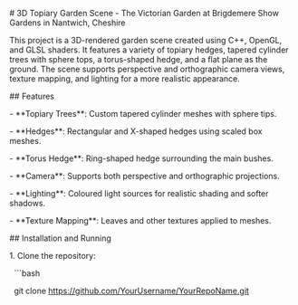 \# 3D Topiary Garden Scene - The Victorian Garden at Brigdemere Show Gardens in Nantwich, Cheshire



This project is a 3D-rendered garden scene created using C++, OpenGL, and GLSL shaders. It features a variety of topiary hedges, tapered cylinder trees with sphere tops, a torus-shaped hedge, and a flat plane as the ground. The scene supports perspective and orthographic camera views, texture mapping, and lighting for a more realistic appearance.



\## Features



\- \*\*Topiary Trees\*\*: Custom tapered cylinder meshes with sphere tips.

\- \*\*Hedges\*\*: Rectangular and X-shaped hedges using scaled box meshes.

\- \*\*Torus Hedge\*\*: Ring-shaped hedge surrounding the main bushes.

\- \*\*Camera\*\*: Supports both perspective and orthographic projections.

\- \*\*Lighting\*\*: Coloured light sources for realistic shading and softer shadows.

\- \*\*Texture Mapping\*\*: Leaves and other textures applied to meshes.



\## Installation and Running



1\. Clone the repository:

&nbsp;  ```bash

&nbsp;  git clone https://github.com/YourUsername/YourRepoName.git



